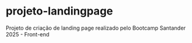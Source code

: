 # projeto-landingpage
Projeto de criação de landing page realizado pelo Bootcamp Santander 2025 - Front-end
